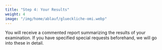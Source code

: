 ```yaml
---
title: "Step 4: Your Results"
weight: 4
image: "/img/home/ablauf/glueckliche-omi.webp"
---
```


You will receive a commented report summarizing the results of your examination. If you have specified special requests beforehand, we will go into these in detail.